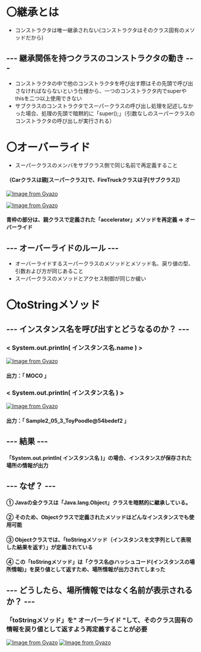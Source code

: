 # 〇継承とは
- コンストラクタは唯一継承されない(コンストラクタはそのクラス固有のメソッドだから)

## --- 継承関係を持つクラスのコンストラクタの動き ---
- コンストラクタの中で他のコンストラクタを呼び出す際はその先頭で呼び出さなければならないという仕様から、一つのコンストラクタ内でsuperやthisを二つ以上使用できない
- サブクラスのコンストラクタでスーパークラスの呼び出し処理を記述しなかった場合、処理の先頭で暗黙的に「super();」（引数なしのスーパークラスのコンストラクタの呼び出しが実行される）

# 〇オーバーライド
- スーパークラスのメンバをサブクラス側で同じ名前で再定義すること

#### （Carクラスは親[スーパークラス]で、FireTruckクラスは子[サブクラス]）
[![Image from Gyazo](https://i.gyazo.com/0f565d70c6e4de000ad033e5fa0c69e5.png)](https://gyazo.com/0f565d70c6e4de000ad033e5fa0c69e5)

[![Image from Gyazo](https://i.gyazo.com/cd1ee9f42872884dc2cfb2a6f7aa0f5b.png)](https://gyazo.com/cd1ee9f42872884dc2cfb2a6f7aa0f5b)

#### 青枠の部分は、親クラスで定義された「accelerator」メソッドを再定義 ⇒ オーバーライド

## --- オーバーライドのルール --- 
- オーバーライドするスーパークラスのメソッドとメソッド名、戻り値の型、引数および方が同じあること
- スーパークラスのメソッドとアクセス制御が同じか緩い

# 〇toStringメソッド
## --- インスタンス名を呼び出すとどうなるのか？ ---
### < System.out.println( インスタンス名.name ) >
[![Image from Gyazo](https://i.gyazo.com/1b6d093e09addd0e1365503836356b91.png)](https://gyazo.com/1b6d093e09addd0e1365503836356b91)

#### 出力：「 MOCO 」

### < System.out.println( インスタンス名 ) >
[![Image from Gyazo](https://i.gyazo.com/a76efa97161439e238773a8c23fdcfa0.png)](https://gyazo.com/a76efa97161439e238773a8c23fdcfa0)

#### 出力：「 Sample2_05_3_ToyPoodle@54bedef2 」

## --- 結果 ---
#### 「System.out.println( インスタンス名 )」の場合、インスタンスが保存された場所の情報が出力
## --- なぜ？ ---
#### ① Javaの全クラスは「Java.lang.Object」クラスを暗黙的に継承している。
#### ② そのため、Objectクラスで定義されたメソッドはどんなインスタンスでも使用可能
#### ③ Objectクラスでは、「toStringメソッド（インスタンスを文字列として表現した結果を返す）」が定義されている
#### ④ この「toStringメソッド」は「クラス名@ハッシュコード(インスタンスの場所情報)」を戻り値として返すため、場所情報が出力されてしまった
## --- どうしたら、場所情報ではなく名前が表示されるか？ ---
### 「toStringメソッド」を" オーバーライド "して、そのクラス固有の情報を戻り値として返すよう再定義することが必要

[![Image from Gyazo](https://i.gyazo.com/0c482b33623315aec4dfad9bdba74170.png)](https://gyazo.com/0c482b33623315aec4dfad9bdba74170)
[![Image from Gyazo](https://i.gyazo.com/79a4a7ed9badb107ed27c0fdaf1f44d4.png)](https://gyazo.com/79a4a7ed9badb107ed27c0fdaf1f44d4)
